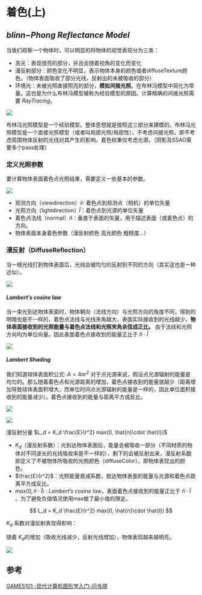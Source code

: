 # 着色(上)

## *blinn−Phong Reflectance Model*

当我们观察一个物体时，可以明显的将物体的视觉表现分为三类：

- 高光：表现很亮的部分，并且会随着视角的变化而变化
- 漫反射部分：颜色变化不明显，表示物体本身的颜色或者diffuseTexture颜色。（物体表面吸收了部分光线，反射出的未被吸收的部分）
- 环境光：未被光照直接照亮的部分，**模拟间接光照**。在布林冯模型中简化为常量。这也是为什么布林冯模型被称为经验模型的原因。计算精确的间接光照需要 *RayTracing*。

![](../../\images\graphics-mathematics-basic-28-vector-1.jpg)

布林冯光照模型是一个经验模型。整体思想就是按照这三部分来建模的。布林冯光照模型是一个直接光照模型（或者叫局部光照/局部性），不考虑间接光照，即不考虑周围物体反射的光线对其产生的影响。着色权重仅考虑光源。（阴影及SSAO需要多个pass处理）

### 定义光照参数

要计算物体表面着色点光照结果，需要定义一些基本的参数。

![](../../\images\graphics-mathematics-basic-28-vector-2.jpg)

- 观测方向（viewdirection）$\hat{v}$: 着色点到观测点（相机）的单位矢量
- 光照方向（lightdirection）$\hat{l}$：着色点到光源的单位矢量
- 着色点法线（normal）$\hat{n}$：垂直于表面的矢量，用于描述表面（或着色点）的方向。
- 物体表面本身着色参数（漫反射颜色 高光颜色 粗糙度...）

### 漫反射（DiffuseReflection）

当一根光线打到物体表面后，光线会被均匀的反射到不同的方向（其实这也是一种近似）。

![](../../\images\graphics-mathematics-basic-28-vector-3.jpg)

#### *Lambert′s cosine law*

当一束光到达物体表面时，物体朝向（法线方向）与光照方向的角度不同，得到的明暗也是不一样的，着色点法线与光线夹角越大，表面实际接收到的光线越少，**物体表面接收到的光照能量与着色点法线和光照夹角余弦成正比。** 由于法线和光照方向均为单位向量。因此表面着色点接收到的能量正比于 $\hat{n} \cdot \hat{l}$

![](../../\images\graphics-mathematics-basic-28-vector-4.jpg)

#### *Lambert Shading*

我们知道球体表面积公式: $A=4 \pi r^2$ 对于点光源来说，假设点光源辐射的能量是均匀的。那么随着着色点和光源距离的增加，着色点接收到的能量就越少（距离增加导致球体表面积增大，而单位时间点光源辐射的能量是一样的，因此单位面积接收到的能量减少）。着色点接收到的能量与距离平方成反比。

![](../../\images\graphics-mathematics-basic-28-vector-5.jpg)

![](../../\images\graphics-mathematics-basic-28-vector-6.jpg)

漫反射分量 $L_d = K_d \frac{E}{r^2} max(0, \hat{n}\cdot \hat{l})$

- $K_d$（漫反射系数）：光到达物体表面后，能量会被吸收一部分（不同材质的物体对不同波长的光线吸收率是不一样的），剩下的会被反射出来，漫反射系数即定义了不被物体所吸收的光照颜色（diffuseColor），即物体表现出的颜色。
- $\frac{E}{r^2}$ ​：光照能量衰减系数，抵达物体表面的能量与光源和着色点距离平方成反比。
- $max(0, \hat{n}\cdot \hat{l})$ :  *Lambert′s cosine law*，表面着色点接收到的能量正比于 $\hat{n}\cdot \hat{l}$ 。为了避免负值情况使用max做了最小值的限定。

$$
L_d = K_d \frac{E}{r^2} max(0, \hat{n}\cdot \hat{l})
$$

$K_d$  系数对漫反射表现得影响：

随着 $K_d$ ​的增加（吸收光线减少，反射光线增加），物体表现越来越明亮。

![](../../\images\graphics-mathematics-basic-28-vector-7.jpg)

## 参考

[GAMES101 -现代计算机图形学入门-闫令琪](https://www.bilibili.com/video/BV1X7411F744?p=7&vd_source=b3b87210888ec87be647603921054a36)
